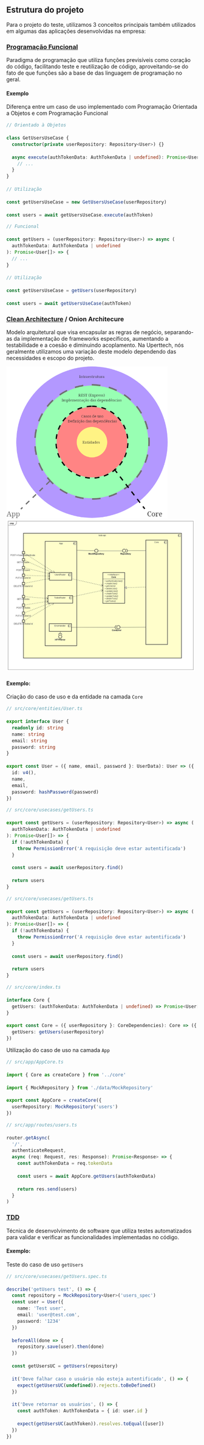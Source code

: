 ## Estrutura do projeto

Para o projeto do teste, utilizamos 3 conceitos principais também utilizados em algumas das aplicações desenvolvidas na empresa:

### [Programação Funcional](https://pt.wikipedia.org/wiki/Programa%C3%A7%C3%A3o_funcional)

Paradigma de programação que utiliza funções previsíveis como coração do código, facilitando teste e reutilização de código, aproveitando-se do fato de que funções são a base de das linguagem de programação no geral.

#### Exemplo

Diferença entre um caso de uso implementado com Programação Orientada a Objetos e com Programação Funcional

```typescript
// Orientado à Objetos

class GetUsersUseCase {
  constructor(private userRepository: Repository<User>) {}

  async execute(authTokenData: AuthTokenData | undefined): Promise<User[]> {
    // ...
  }
}

// Utilização

const getUsersUseCase = new GetUsersUseCase(userRepository)

const users = await getUsersUseCase.execute(authToken)
```

```typescript
// Funcional

const getUsers = (userRepository: Repository<User>) => async (
  authTokenData: AuthTokenData | undefined
): Promise<User[]> => {
  // ...
}

// Utilização

const getUsersUseCase = getUsers(userRepository)

const users = await getUsersUseCase(authToken)
```

### [Clean Architecture](https://blog.cleancoder.com/uncle-bob/2012/08/13/the-clean-architecture.html) / Onion Architecure

Modelo arquitetural que visa encapsular as regras de negócio, separando-as da implementação de frameworks específicos, aumentando a testabilidade e a coesão e diminuindo acoplamento.
Na Uperttech, nós geralmente utilizamos uma variação deste modelo dependendo das necessidades e escopo do projeto.

<img src="./.github/clean-architecture.png" height="400" />
<img src="./.github/components-uml.jpg" height="400" />

#### Exemplo:

Criação do caso de uso e da entidade na camada `Core`

```typescript
// src/core/entities/User.ts

export interface User {
  readonly id: string
  name: string
  email: string
  password: string
}

export const User = ({ name, email, password }: UserData): User => ({
  id: v4(),
  name,
  email,
  password: hashPassword(password)
})
```

```typescript
// src/core/usecases/getUsers.ts

export const getUsers = (userRepository: Repository<User>) => async (
  authTokenData: AuthTokenData | undefined
): Promise<User[]> => {
  if (!authTokenData) {
    throw PermissionError('A requisição deve estar autentificada')
  }

  const users = await userRepository.find()

  return users
}
```

```typescript
// src/core/usecases/getUsers.ts

export const getUsers = (userRepository: Repository<User>) => async (
  authTokenData: AuthTokenData | undefined
): Promise<User[]> => {
  if (!authTokenData) {
    throw PermissionError('A requisição deve estar autentificada')
  }

  const users = await userRepository.find()

  return users
}
```

```typescript
// src/core/index.ts

interface Core {
  getUsers: (authTokenData: AuthTokenData | undefined) => Promise<User[]>
}

export const Core = ({ userRepository }: CoreDependencies): Core => ({
  getUsers: getUsers(userRepository)
})
```

Utilização do caso de uso na camada `App`

```typescript
// src/app/AppCore.ts

import { Core as createCore } from '../core'

import { MockRepository } from './data/MockRepository'

export const AppCore = createCore({
  userRepository: MockRepository('users')
})
```

```typescript
// src/app/routes/users.ts

router.getAsync(
  '/',
  authenticateRequest,
  async (req: Request, res: Response): Promise<Response> => {
    const authTokenData = req.tokenData

    const users = await AppCore.getUsers(authTokenData)

    return res.send(users)
  }
)
```

### [TDD](https://pt.wikipedia.org/wiki/Test-driven_development)

Técnica de desenvolvimento de software que utiliza testes automatizados para validar e verificar as funcionalidades implementadas no código.

#### Exemplo:

Teste do caso de uso `getUsers`

```typescript
// src/core/usecases/getUsers.spec.ts

describe('getUsers test', () => {
  const repository = MockRepository<User>('users_spec')
  const user = User({
    name: 'Test user',
    email: 'user@test.com',
    password: '1234'
  })

  beforeAll(done => {
    repository.save(user).then(done)
  })

  const getUsersUC = getUsers(repository)

  it('Deve falhar caso o usuário não esteja autentificado', () => {
    expect(getUsersUC(undefined)).rejects.toBeDefined()
  })

  it('Deve retornar os usuários', () => {
    const authToken: AuthTokenData = { id: user.id }

    expect(getUsersUC(authToken)).resolves.toEqual([user])
  })
})
```
